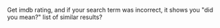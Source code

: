Get imdb rating, and if your search term was incorrect, it shows you "did you mean?" list of similar results?